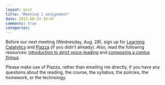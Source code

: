 ```yaml
---
layout: post
title: "Meeting 1 assignment"
date: 2013-08-24 19:47
comments: true
categories: 
---
```


Before our next meeting (Wednesday, Aug. 28), sign up for [Learning Catalytics](http://www.learningcatalytics.com) and [Piazza](http://www.piazza.com) (if you didn't already). Also, read the following resources: [introduction to strict voice-leading](http://kris.shaffermusic.com/musicianship/speciesIntro.html) and [composing a *cantus firmus*](http://kris.shaffermusic.com/musicianship/cantusFirmus.html). 

Please make use of Piazza, rather than emailing me directly, if you have any questions about the reading, the course, the syllabus, the policies, the homework, or the technology.